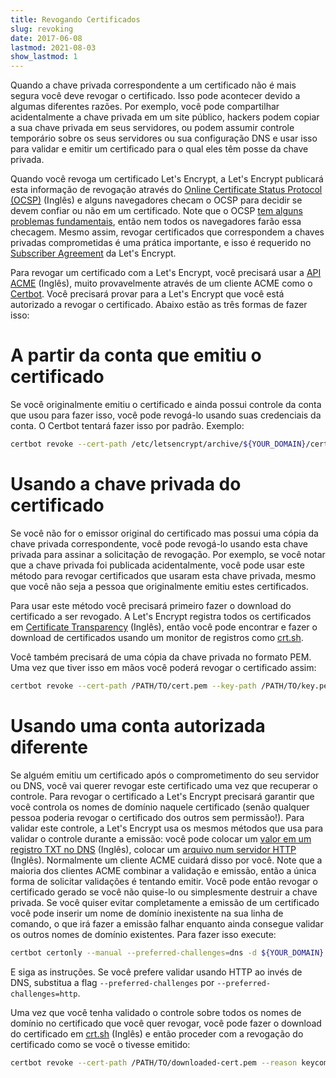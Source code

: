 ```yaml
---
title: Revogando Certificados
slug: revoking
date: 2017-06-08
lastmod: 2021-08-03
show_lastmod: 1
---
```



Quando a chave privada correspondente a um certificado não é mais segura você deve revogar o certificado. Isso pode acontecer devido a algumas diferentes razões. Por exemplo, você pode compartilhar acidentalmente a chave privada em um site público, hackers podem copiar a sua chave privada em seus servidores, ou podem assumir controle temporário sobre os seus servidores ou sua configuração DNS e usar isso para validar e emitir um certificado para o qual eles têm posse da chave privada.

Quando você revoga um certificado Let's Encrypt, a Let's Encrypt publicará esta informação de revogação através do [Online Certificate Status Protocol (OCSP)](https://en.wikipedia.org/wiki/Online_Certificate_Status_Protocol) (Inglês) e alguns navegadores checam o OCSP para decidir se devem confiar ou não em um certificado. Note que o OCSP [tem alguns problemas fundamentais](https://www.imperialviolet.org/2011/03/18/revocation.html), então nem todos os navegadores farão essa checagem. Mesmo assim, revogar certificados que correspondem a chaves privadas comprometidas é uma prática importante, e isso é requerido no [Subscriber Agreement](/repository) da Let's Encrypt.

Para revogar um certificado com a Let's Encrypt, você precisará usar a [API ACME](https://github.com/letsencrypt/boulder/blob/main/docs/acme-divergences.md) (Inglês), muito provavelmente através de um cliente ACME como o [Certbot](https://certbot.eff.org/). Você precisará provar para a Let's Encrypt que você está autorizado a revogar o certificado. Abaixo estão as três formas de fazer isso:

# A partir da conta que emitiu o certificado

Se você originalmente emitiu o certificado e ainda possui controle da conta que usou para fazer isso, você pode revogá-lo usando suas credenciais da conta. O Certbot tentará fazer isso por padrão. Exemplo:

```bash
certbot revoke --cert-path /etc/letsencrypt/archive/${YOUR_DOMAIN}/cert1.pem --reason keycompromise
```

# Usando a chave privada do certificado

Se você não for o emissor original do certificado mas possui uma cópia da chave privada correspondente, você pode revogá-lo usando esta chave privada para assinar a solicitação de revogação. Por exemplo, se você notar que a chave privada foi publicada acidentalmente, você pode usar este método para revogar certificados que usaram esta chave privada, mesmo que você não seja a pessoa que originalmente emitiu estes certificados.

Para usar este método você precisará primeiro fazer o download do certificado a ser revogado. A Let's Encrypt registra todos os certificados em [Certificate Transparency](https://www.certificate-transparency.org/) (Inglês), então você pode encontrar e fazer o download de certificados usando um monitor de registros como [crt.sh](https://crt.sh/).

Você também precisará de uma cópia da chave privada no formato PEM. Uma vez que tiver isso em mãos você poderá revogar o certificado assim:

```bash
certbot revoke --cert-path /PATH/TO/cert.pem --key-path /PATH/TO/key.pem --reason keycompromise
```

# Usando uma conta autorizada diferente

Se alguém emitiu um certificado após o comprometimento do seu servidor ou DNS, você vai querer revogar este certificado uma vez que recuperar o controle. Para revogar o certificado a Let's Encrypt precisará garantir que você controla os nomes de domínio naquele certificado (senão qualquer pessoa poderia revogar o certificado dos outros sem permissão!). Para validar este controle, a Let's Encrypt usa os mesmos métodos que usa para validar o controle durante a emissão: você pode colocar um [valor em um registro TXT no DNS](https://tools.ietf.org/html/rfc8555#section-8.4) (Inglês), colocar um [arquivo num servidor HTTP](https://tools.ietf.org/html/rfc8555#section-8.3) (Inglês). Normalmente um cliente ACME cuidará disso por você. Note que a maioria dos clientes ACME combinar a validação e emissão, então a única forma de solicitar validações é tentando emitir. Você pode então revogar o certificado gerado se você não quise-lo ou simplesmente destruir a chave privada. Se você quiser evitar completamente a emissão de um certificado você pode inserir um nome de domínio inexistente na sua linha de comando, o que irá fazer a emissão falhar enquanto ainda consegue validar os outros nomes de domínio existentes. Para fazer isso execute:

```bash
certbot certonly --manual --preferred-challenges=dns -d ${YOUR_DOMAIN} -d nonexistent.${YOUR_DOMAIN}
```

E siga as instruções. Se você prefere validar usando HTTP ao invés de DNS, substitua a flag `--preferred-challenges` por `--preferred-challenges=http`.

Uma vez que você tenha validado o controle sobre todos os nomes de domínio no certificado que você quer revogar, você pode fazer o download do certificado em [crt.sh](https://crt.sh/) (Inglês) e então proceder com a revogação do certificado como se você o tivesse emitido:

```bash
certbot revoke --cert-path /PATH/TO/downloaded-cert.pem --reason keycompromise
```
